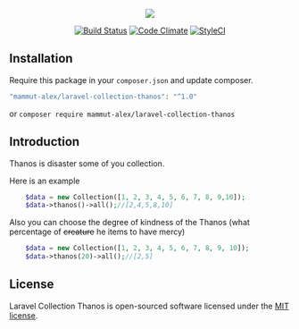 <p align="center"><img src="https://user-images.githubusercontent.com/10599196/62409693-d8bd5080-b5e3-11e9-917c-62fadc44652a.png"></p>

<p align="center">
<a href="https://travis-ci.org/MammutAlex/laravel-collection-thanos"><img src="https://travis-ci.org/MammutAlex/laravel-collection-thanos.svg?branch=master" alt="Build Status"></a>
<a href="https://lima.codeclimate.com/github/MammutAlex/laravel-collection-thanos/badges/gpa.svg"><img src="https://lima.codeclimate.com/github/MammutAlex/laravel-collection-thanos" alt="Code Climate"></a>
<a href="https://styleci.io/repos/200339313/shield?branch=master"><img src="https://styleci.io/repos/200339313" alt="StyleCI"></a>
</p>

## Installation
Require this package in your `composer.json` and update composer.

```php
"mammut-alex/laravel-collection-thanos": "^1.0"
```

or `composer require mammut-alex/laravel-collection-thanos`

## Introduction

Thanos is disaster some of you collection. 

Here is an example

```php
    $data = new Collection([1, 2, 3, 4, 5, 6, 7, 8, 9,10]);
    $data->thanos()->all();//[2,4,5,8,10]
```

Also you can  choose the degree of kindness of the Thanos (what percentage of ~~creature~~ he items to have mercy)

```php
    $data = new Collection([1, 2, 3, 4, 5, 6, 7, 8, 9, 10]);
    $data->thanos(20)->all();//[2,5]
```

## License

Laravel Collection Thanos is open-sourced software licensed under the [MIT license](https://opensource.org/licenses/MIT).
